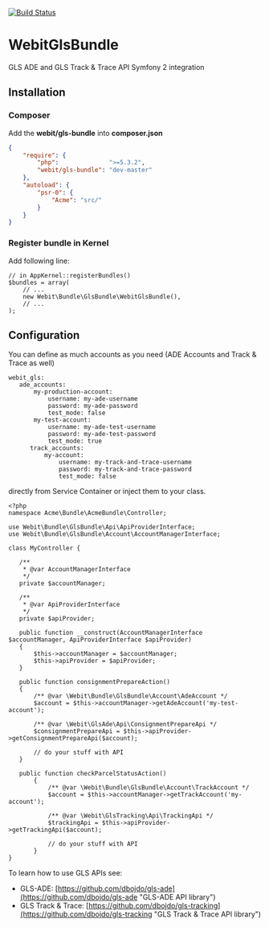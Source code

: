 [![Build Status](https://api.travis-ci.org/dbojdo/gls-bundle.png?branch=master)](https://travis-ci.org/dbojdo/gls-bundle)

# WebitGlsBundle

GLS ADE and GLS Track &amp; Trace API Symfony 2 integration

## Installation
### Composer

Add the **webit/gls-bundle** into **composer.json**

```json
{
    "require": {
        "php":              ">=5.3.2",
        "webit/gls-bundle": "dev-master"
    },
    "autoload": {
        "psr-0": {
            "Acme": "src/"
        }
    }
}
```

### Register bundle in Kernel

Add following line:

```
// in AppKernel::registerBundles()
$bundles = array(
    // ...
    new Webit\Bundle\GlsBundle\WebitGlsBundle(),
    // ...
);
```
## Configuration

You can define as much accounts as you need (ADE Accounts and Track & Trace as well)

```
webit_gls:
   ade_accounts:
       my-production-account:
           username: my-ade-username
           password: my-ade-password
           test_mode: false
       my-test-account:
           username: my-ade-test-username
           password: my-ade-test-password
           test_mode: true
      track_accounts:
          my-account:
              username: my-track-and-trace-username
              password: my-track-and-trace-password
              test_mode: false
```
 directly from Service Container or inject them to your class.
 ```
 <?php
 namespace Acme\Bundle\AcmeBundle\Controller;
 
 use Webit\Bundle\GlsBundle\Api\ApiProviderInterface;
 use Webit\Bundle\GlsBundle\Account\AccountManagerInterface;
 
 class MyController {
 
    /**
     * @var AccountManagerInterface
     */
    private $accountManager;
    
    /**
     * @var ApiProviderInterface
     */
    private $apiProvider;
    
    public function __construct(AccountManagerInterface $accountManager, ApiProviderInterface $apiProvider)
    {
        $this->accountManager = $accountManager;
        $this->apiProvider = $apiProvider;
    }
    
    public function consignmentPrepareAction()
    {
        /** @var \Webit\Bundle\GlsBundle\Account\AdeAccount */
        $account = $this->accountManager->getAdeAccount('my-test-account');
        
        /** @var \Webit\GlsAde\Api\ConsignmentPrepareApi */
        $consignmentPrepareApi = $this->apiProvider->getConsignmentPrepareApi($account);
        
        // do your stuff with API
    }
    
    public function checkParcelStatusAction()
        {
            /** @var \Webit\Bundle\GlsBundle\Account\TrackAccount */
            $account = $this->accountManager->getTrackAccount('my-account');
            
            /** @var \Webit\GlsTracking\Api\TrackingApi */
            $trackingApi = $this->apiProvider->getTrackingApi($account);
            
            // do your stuff with API
        }
 }
 ```
 
 To learn how to use GLS APIs see:
 *   GLS-ADE: [https://github.com/dbojdo/gls-ade](https://github.com/dbojdo/gls-ade "GLS-ADE API library")
 *   GLS Track & Trace: [https://github.com/dbojdo/gls-tracking](https://github.com/dbojdo/gls-tracking "GLS Track & Trace API library")
 